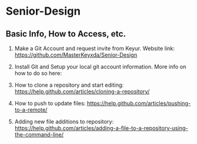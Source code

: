 ﻿# Senior-Design

## Basic Info, How to Access, etc.
1) Make a Git Account and request invite from Keyur. Website link: https://github.com/MasterKeyxda/Senior-Design

2) Install Git and Setup your local git account information.
   More info on how to do so here: 
   
3) How to clone a repository and start editing: https://help.github.com/articles/cloning-a-repository/

4) How to push to update files: https://help.github.com/articles/pushing-to-a-remote/

5) Adding new file additions to repository: https://help.github.com/articles/adding-a-file-to-a-repository-using-the-command-line/
